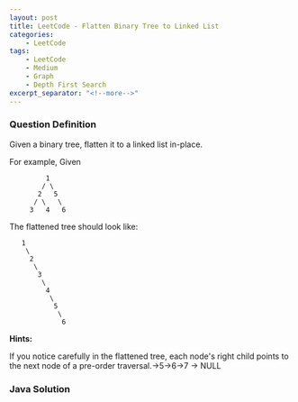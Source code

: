 ```yaml
---
layout: post
title: LeetCode - Flatten Binary Tree to Linked List
categories:
    - LeetCode
tags:
    - LeetCode
    - Medium
    - Graph
    - Depth First Search
excerpt_separator: "<!--more-->"
---
```


### Question Definition
Given a binary tree, flatten it to a linked list in-place.
<!--more-->

For example,
Given
```
         1
        / \
       2   5
      / \   \
     3   4   6
```
The flattened tree should look like:
```
   1
    \
     2
      \
       3
        \
         4
          \
           5
            \
             6
```
**Hints:**

If you notice carefully in the flattened tree, each node's right child points to the next node of a pre-order traversal.->5->6->7 -> NULL

### Java Solution
```java
```